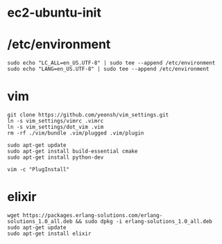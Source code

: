 # ec2-ubuntu-init

# /etc/environment

    sudo echo "LC_ALL=en_US.UTF-8" | sudo tee --append /etc/environment
    sudo echo "LANG=en_US.UTF-8" | sudo tee --append /etc/environment

# vim

    git clone https://github.com/yeonsh/vim_settings.git
    ln -s vim_settings/vimrc .vimrc
    ln -s vim_settings/dot_vim .vim
    rm -rf ./vim/bundle .vim/plugged .vim/plugin

    sudo apt-get update
    sudo apt-get install build-essential cmake
    sudo apt-get install python-dev

    vim -c "PlugInstall"

# elixir

    wget https://packages.erlang-solutions.com/erlang-solutions_1.0_all.deb && sudo dpkg -i erlang-solutions_1.0_all.deb
    sudo apt-get update
    sudo apt-get install elixir

